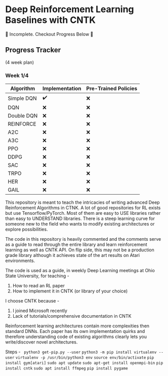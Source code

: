 # Deep Reinforcement Learning Baselines with CNTK

🔴 Incomplete. Checkout Progress Below 🔴

## Progress Tracker 
(4 week plan)
### Week 1/4
| Algorithm   | Implementation | Pre-Trained Policies |
| ----------- | -------------- | -------------------- |
| Simple DQN  | ✔️             | ❌                  |
| DQN         | ❌             | ❌                  |
| Double DQN  | ❌             | ❌                  |
| REINFORCE   | ❌             | ❌                  |
| A2C         | ❌             | ❌                  |
| A3C         | ❌             | ❌                  |
| PPO         | ❌             | ❌                  |
| DDPG        | ❌             | ❌                  |
| SAC         | ❌             | ❌                  |
| TRPO        | ❌             | ❌                  |
| HER         | ❌             | ❌                  |
| GAIL        | ❌             | ❌                  |

This repository is meant to teach the intricacies of writing advanced Deep Reinforcement Algorithms in CTNK. A lot of good repositories for RL exists but use Tensorflow/PyTorch. Most of them are easy to USE libraries rather than easy to UNDERSTAND libraries. There is a steep learning curve for someone new to the field who wants to modify existing architectures or explore possibilities.

The code in this repository is heavily commented and the comments serve as a guide to read through the entire library and learn reinforcement learning as well as CNTK API. On flip side, this may not be a production grade library although it achieves state of the art results on Atari environments.

The code is used as a guide, in weekly Deep Learning meetings at Ohio State University, for teaching -

1. How to read an RL paper
2. How to implement it in CNTK (or library of your choice)

I choose CNTK because -
1. I joined Microsoft recently
2. Lack of tutorials/comprehensive documentation in CNTK

Reinforcement learning architectures contain more complexities then standard DNNs. Each paper has its own implementation quirks and therefore understanding code of existing algorithms clearly lets you write/discover novel architectures.

Steps - 
``` python3 get-pip.py --user```
```python3 -m pip install virtualenv --user```
```virtualenv -p /usr/bin/python3 env```
```source env/bin/activate```
```pip install gym[atari]```
```sudo apt update```
```sudo apt-get install openmpi-bin```
```pip install cntk```
```sudo apt install ffmpeg```
```pip install pygame```
